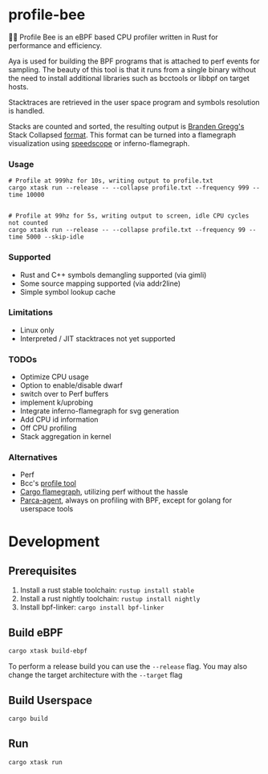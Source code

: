  # profile-bee

🐝🦀 Profile Bee is an eBPF based CPU profiler written in Rust for performance and efficiency.

Aya is used for building the BPF programs that is attached to perf events for sampling.
The beauty of this tool is that it runs from a single binary without the need to install
additional libraries such as bcctools or libbpf on target hosts.

Stacktraces are retrieved in the user space program and symbols resolution is handled.

Stacks are counted and sorted, the resulting output is [Branden Gregg's](https://www.brendangregg.com/FlameGraphs/cpuflamegraphs.html) Stack Collapsed [format](https://github.com/BrendanGregg/flamegraph#2-fold-stacks).
This format can be turned into a flamegraph visualization using [speedscope](https://www.speedscope.app/) or inferno-flamegraph.

### Usage

```
# Profile at 999hz for 10s, writing output to profile.txt
cargo xtask run --release -- --collapse profile.txt --frequency 999 --time 10000


# Profile at 99hz for 5s, writing output to screen, idle CPU cycles not counted
cargo xtask run --release -- --collapse profile.txt --frequency 99 --time 5000 --skip-idle
```

### Supported
- Rust and C++ symbols demangling supported (via gimli)
- Some source mapping supported (via addr2line)
- Simple symbol lookup cache

### Limitations
- Linux only
- Interpreted / JIT stacktraces not yet supported

### TODOs
- Optimize CPU usage
- Option to enable/disable dwarf
- switch over to Perf buffers
- implement k/uprobing
- Integrate inferno-flamegraph for svg generation
- Add CPU id information
- Off CPU profiling
- Stack aggregation in kernel

### Alternatives
- Perf
- Bcc's [profile tool](https://github.com/iovisor/bcc/blob/b57dbb397cb110433c743685a7d1eb1fb9c3b1f9/tools/profile.py)
- [Cargo flamegraph](https://github.com/flamegraph-rs/flamegraph), utilizing perf without the hassle
- [Parca-agent](https://github.com/parca-dev/parca-agent), always on profiling with BPF, except for golang for userspace tools

# Development

## Prerequisites

1. Install a rust stable toolchain: `rustup install stable`
1. Install a rust nightly toolchain: `rustup install nightly`
1. Install bpf-linker: `cargo install bpf-linker`

## Build eBPF

```bash
cargo xtask build-ebpf
```

To perform a release build you can use the `--release` flag.
You may also change the target architecture with the `--target` flag

## Build Userspace

```bash
cargo build
```

## Run

```bash
cargo xtask run
```
